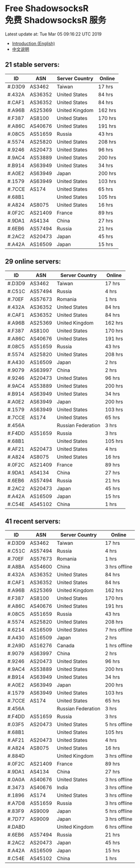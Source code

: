 # Free ShadowsocksR<br>免费 ShadowsocksR 服务

Latest update at: Tue Mar 05 09:16:22 UTC 2019

- [Introduction (English)](https://vision-network.readthedocs.io/en/latest/services/autossr.html)
- [中文说明](https://vision-network.readthedocs.io/zh_CN/latest/services/autossr.html)


## 21 stable servers:

| ID | ASN | Server Country | Online |
| ------ | ------ | ------ | ------ |
| #.D3D9 | AS3462 | Taiwan | 17 hrs |
| #.432A | AS36352 | United States | 84 hrs |
| #.CAF1 | AS36352 | United States | 84 hrs |
| #.A96B | AS25369 | United Kingdom | 162 hrs |
| #.F387 | AS8100 | United States | 170 hrs |
| #.A86C | AS40676 | United States | 191 hrs |
| #.08C5 | AS51659 | Russia | 43 hrs |
| #.5574 | AS25820 | United States | 208 hrs |
| #.9246 | AS20473 | United States | 96 hrs |
| #.9AC4 | AS53889 | United States | 200 hrs |
| #.B914 | AS63949 | United States | 34 hrs |
| #.A0E2 | AS63949 | Japan | 200 hrs |
| #.1579 | AS63949 | United States | 103 hrs |
| #.7CCE | AS174 | United States | 65 hrs |
| #.68B1 |  | United States | 105 hrs |
| #.A824 | AS8075 | United States | 16 hrs |
| #.0F2C | AS21409 | France | 89 hrs |
| #.9DA1 | AS4134 | China | 27 hrs |
| #.6EB6 | AS57494 | Russia | 21 hrs |
| #.2AC2 | AS20473 | Japan | 45 hrs |
| #.A42A | AS16509 | Japan | 15 hrs |

## 29 online servers:

| ID | ASN | Server Country | Online |
| ------ | ------ | ------ | ------ |
| #.D3D9 | AS3462 | Taiwan | 17 hrs |
| #.C51C | AS57494 | Russia | 4 hrs |
| #.70EF | AS57673 | Romania | 1 hrs |
| #.432A | AS36352 | United States | 84 hrs |
| #.CAF1 | AS36352 | United States | 84 hrs |
| #.A96B | AS25369 | United Kingdom | 162 hrs |
| #.F387 | AS8100 | United States | 170 hrs |
| #.A86C | AS40676 | United States | 191 hrs |
| #.08C5 | AS51659 | Russia | 43 hrs |
| #.5574 | AS25820 | United States | 208 hrs |
| #.A430 | AS16509 | Japan | 2 hrs |
| #.9079 | AS63997 | China | 2 hrs |
| #.9246 | AS20473 | United States | 96 hrs |
| #.9AC4 | AS53889 | United States | 200 hrs |
| #.B914 | AS63949 | United States | 34 hrs |
| #.A0E2 | AS63949 | Japan | 200 hrs |
| #.1579 | AS63949 | United States | 103 hrs |
| #.7CCE | AS174 | United States | 65 hrs |
| #.456A |  | Russian Federation | 3 hrs |
| #.F4DD | AS51659 | Russia | 3 hrs |
| #.68B1 |  | United States | 105 hrs |
| #.AF21 | AS20473 | United States | 4 hrs |
| #.A824 | AS8075 | United States | 16 hrs |
| #.0F2C | AS21409 | France | 89 hrs |
| #.9DA1 | AS4134 | China | 27 hrs |
| #.6EB6 | AS57494 | Russia | 21 hrs |
| #.2AC2 | AS20473 | Japan | 45 hrs |
| #.A42A | AS16509 | Japan | 15 hrs |
| #.C54E | AS45102 | China | 1 hrs |

## 41 recent servers:

| ID | ASN | Server Country | Online |
| ------ | ------ | ------ | ------ |
| #.D3D9 | AS3462 | Taiwan | 17 hrs |
| #.C51C | AS57494 | Russia | 4 hrs |
| #.70EF | AS57673 | Romania | 1 hrs |
| #.A8BA | AS54600 | China | 3 hrs offline |
| #.432A | AS36352 | United States | 84 hrs |
| #.CAF1 | AS36352 | United States | 84 hrs |
| #.A96B | AS25369 | United Kingdom | 162 hrs |
| #.F387 | AS8100 | United States | 170 hrs |
| #.A86C | AS40676 | United States | 191 hrs |
| #.08C5 | AS51659 | Russia | 43 hrs |
| #.5574 | AS25820 | United States | 208 hrs |
| #.6214 | AS16509 | United States | 7 hrs offline |
| #.A430 | AS16509 | Japan | 2 hrs |
| #.2A9D | AS16276 | Canada | 1 hrs offline |
| #.9079 | AS63997 | China | 2 hrs |
| #.9246 | AS20473 | United States | 96 hrs |
| #.9AC4 | AS53889 | United States | 200 hrs |
| #.B914 | AS63949 | United States | 34 hrs |
| #.A0E2 | AS63949 | Japan | 200 hrs |
| #.1579 | AS63949 | United States | 103 hrs |
| #.7CCE | AS174 | United States | 65 hrs |
| #.456A |  | Russian Federation | 3 hrs |
| #.F4DD | AS51659 | Russia | 3 hrs |
| #.03F5 | AS20473 | United States | 5 hrs offline |
| #.68B1 |  | United States | 105 hrs |
| #.AF21 | AS20473 | United States | 4 hrs |
| #.A824 | AS8075 | United States | 16 hrs |
| #.884D |  | United Kingdom | 3 hrs offline |
| #.0F2C | AS21409 | France | 89 hrs |
| #.9DA1 | AS4134 | China | 27 hrs |
| #.0A0A | AS40676 | United States | 3 hrs offline |
| #.3473 | AS40676 | India | 3 hrs offline |
| #.1896 | AS174 | United States | 3 hrs offline |
| #.A7D8 | AS51659 | Russia | 3 hrs offline |
| #.83F9 | AS9009 | Japan | 5 hrs offline |
| #.7D77 | AS9009 | Japan | 3 hrs offline |
| #.DABD |  | United Kingdom | 6 hrs offline |
| #.6EB6 | AS57494 | Russia | 21 hrs |
| #.2AC2 | AS20473 | Japan | 45 hrs |
| #.A42A | AS16509 | Japan | 15 hrs |
| #.C54E | AS45102 | China | 1 hrs |


